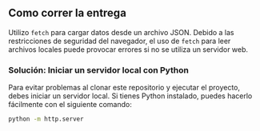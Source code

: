## Como correr la entrega

Utilizo `fetch` para cargar datos desde un archivo JSON. Debido a las restricciones de seguridad del navegador, el uso de `fetch` para leer archivos locales puede provocar errores si no se utiliza un servidor web.

### Solución: Iniciar un servidor local con Python

Para evitar problemas al clonar este repositorio y ejecutar el proyecto, debes iniciar un servidor local. Si tienes Python instalado, puedes hacerlo fácilmente con el siguiente comando:

```bash
python -m http.server
